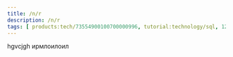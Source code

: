 ```yaml
---
title: /n/r 
description: /n/r 
tags: [ products:tech/73554900100700000996, tutorial:technology/sql, 1212]
---
```

hgvcjgh
ирмлоилоил
